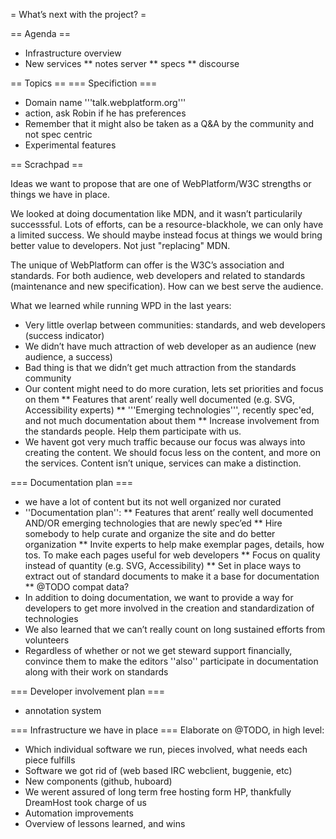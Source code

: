 = What’s next with the project? =

== Agenda ==
* Infrastructure overview
* New services
** notes server
** specs
** discourse

== Topics ==
=== Specifiction ===
* Domain name '''talk.webplatform.org'''
* action, ask Robin if he has preferences
* Remember that it might also be taken as a Q&A by the community and not spec centric
* Experimental features

== Scrachpad ==

Ideas we want to propose that are one of WebPlatform/W3C strengths or things we have in place.

We looked at doing documentation like MDN, and it wasn’t particularily successsful. Lots of efforts, can be a resource-blackhole, we can only have a limited success. We should maybe instead focus at things we would bring better value to developers. Not just "replacing" MDN. 

The unique of WebPlatform can offer is the W3C’s association and standards. For both audience, web developers and related to standards (maintenance and new specification). How can we best serve the audience.

What we learned while running WPD in the last years:
* Very little overlap between communities: standards, and web developers (success indicator)
* We didn’t have much attraction of web developer as an audience (new audience, a success)
* Bad thing is that we didn’t get much attraction from the standards community
* Our content might need to do more curation, lets set priorities and  focus on them
** Features that arent’ really well documented (e.g. SVG, Accessibility experts)
** '''Emerging technologies''', recently spec'ed, and not much documentation about them
** Increase involvement from the standards people. Help them participate with us.
* We havent got very much traffic because our focus was always into creating the content. We should focus less on the content, and more on the services.  Content isn’t unique, services can make a distinction.
 
=== Documentation plan ===
* we have a lot of content but its not well organized nor curated
* ''Documentation plan'':
** Features that arent’ really well documented AND/OR emerging technologies that are newly spec’ed
** Hire somebody to help curate and organize the site and do better organization
** Invite experts to help make exemplar pages, details, how tos. To make each pages useful for web developers
** Focus on quality instead of quantity (e.g. SVG, Accessibility)
** Set in place ways to extract out of standard documents to make it a base for documentation
** @TODO compat data? 
* In addition to doing documentation, we want to provide a way for developers to get more involved in the creation and standardization of technologies
* We also learned that we can’t really count on long sustained efforts from volunteers
* Regardless of whether or not we get steward support financially, convince them to make the editors ''also'' participate in documentation along with their work on standards


=== Developer involvement plan ===
* annotation system


=== Infrastructure we have in place ===
Elaborate on @TODO, in high level:
* Which individual software we run, pieces involved, what needs each piece fulfills
* Software we got rid of (web based IRC webclient, buggenie, etc)
* New components (github, huboard)
* We werent assured of long term free hosting form HP, thankfully DreamHost took charge of us
* Automation improvements
* Overview of lessons learned, and wins